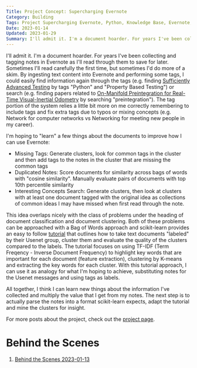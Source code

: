 ```yaml
---
Title: Project Concept: Supercharging Evernote
Category: Building
Tags: Project Supercharging Evernote, Python, Knowledge Base, Evernote, scikit-learn
Date: 2023-01-14
Updated: 2023-01-29
Summary: I'll admit it. I'm a document hoarder. For years I've been collecting and tagging notes in Evernote as I'll read through them to save for later. Can I use that hoarding to learn better?
---
```


I'll admit it. I'm a document hoarder. For years I've been collecting and
tagging notes in Evernote as I'll read through them to save for later.
Sometimes I'll read carefully the first time, but sometimes I'd do more of a
skim. By ingesting text content into Evernote and performing some tags, I could
easily find information again through the tags (e.g. finding 
[Sufficiently Advanced Testing](https://zhd.dev/sufficiently/) by tags 
"Python" and "Property
Based Testing") or search (e.g. finding papers related to 
[On-Manifold Preintegration for Real-Time Visual-Inertial Odometry](https://rpg.ifi.uzh.ch/docs/TRO16_forster.pdf) by searching
"preintegration"). The tag portion of the system relies a little bit more on me
correctly remembering to include tags and fix extra tags due to typos or mixing
concepts (e.g. Network for computer networks vs Networking for meeting new
people in my career).

I'm hoping to "learn" a few things about the documents to improve how I can use
Evernote:

- Missing Tags: Generate clusters, look for common tags in the cluster and then add tags to the notes in the cluster that are missing the common tags
- Duplicated Notes: Score documents for similarity across bags of words with "cosine similarity". Manually evaluate pairs of documents with top 10th percentile similarity 
- Interesting Concepts Search: Generate clusters, then look at clusters with at least one document tagged with the original idea as collections of common ideas I may have missed when first read through the note.

This idea overlaps nicely with the class of problems under the heading of
document classification and document clustering. Both of these problems can be
approached with a Bag of Words approach and scikit-learn provides an easy to
follow 
[tutorial](https://scikit-learn.org/stable/auto_examples/text/plot_document_clustering.html) 
that outlines how to take text documents "labeled" by their Usenet group,
cluster them and evaluate the quality of the clusters compared to the labels.
The tutorial focuses on using TF-IDF (Term Freqency - Inverse Document
Frequency) to highlight key words that are important for each document (feature
extraction), clustering by K-means and extracting the key words for each
cluster. With this tutorial approach, I can use it as analogy for what I'm
hoping to achieve, substituting notes for the Usenet messages and using tags as
labels.

All together, I think I can learn new things about the information I've
collected and multiply the value that I get from my notes. The next step is to
actually parse the notes into a format scikit-learn expects, adapt the tutorial
and mine the clusters for insight.

For more posts about the project, check out the
[project page](/blog/tag/project-supercharging-evernote.html).

# Behind the Scenes

1. [Behind the Scenes 2023-01-13](/blog/behind-the-scenes-2023-01-13.html)

